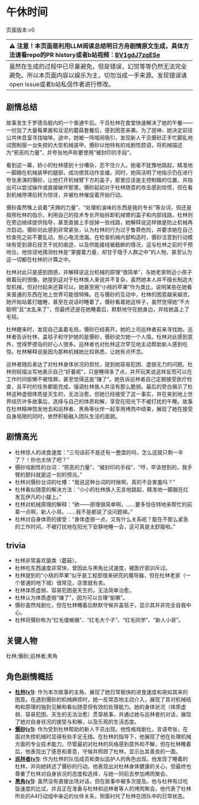 # 午休时间
页面版本:v0
 

| :warning: 注意！本页面是利用LLM阅读总结明日方舟剧情原文生成，具体方法请看repo的PR history或者b站视频：[BV1gdJ7zqESe](https://www.bilibili.com/video/BV1gdJ7zqESe/)         |
|:----------------------------|
| 虽然在生成的过程中已尽量避免，但是错误，幻觉等等仍然无法完全避免。所以本页面内容以娱乐为主，切勿当成一手来源。发现错误请open issue或者b站私信作者进行修改。|



## 剧情总结
故事发生于罗德岛舰内的一个普通午后。干员杜林在食堂快速解决了她的午餐——一份加了大量莓果酱和豆泥的蘑菇套餐后，感到困意来袭。为了提神，她决定前往公共休息室寻找咖啡。途中，她被一阵喧闹吸引，发现新人干员慑砂正手忙脚乱地试图制服一台失控的大型机械装甲。慑砂以他特有的戏剧性腔调，将机械描述为“邪恶的力量”，并夸张地声称要使用“被封印的手段”。

看到这一幕，娇小的杜林感到十分嘈杂，忍不住介入。她毫不犹豫地跳起，精准地一脚踢在机械装甲的腿部，成功使其动作变缓。同时，她简洁明了地指示仍在进行夸张表演的慑砂，让他打开机械臂下方的盖子，那里应该是主控制箱的位置，并指出可以尝试操作或直接破坏那里。慑砂起初对于杜林随意的攻击感到惊慌，但在看到机械停滞后转为惊讶，并被杜林催促着开始行动。

慑砂虽然嘴上说着“天赐的力量”、“处理机油味的东西是我的专长”等台词，但还是按照杜林的指示，利用自己的技术专长开始拆卸机械臂的盖子和内部线路。杜林则在旁边继续提供指导，甚至直接上手拔掉一些线路，她解释说这样做是防止机械再次启动。慑砂对此感到非常紧张，认为杜林的行为过于鲁莽危险，并要求她在自己检查完之前不要乱动，担心电流泄漏。在检查机械内部构造时，慑砂注意到行动模块有受到源石技艺干扰的痕迹，以及供能接线被截断的情况，这与杜林之前的干预吻合。他惊讶地猜测杜林是“掌握着力量，却甘于隐于人群之中”的人物，甚至认为这一切都在杜林的计算之中。

杜林对此只是感到困惑，并解释说这台机械的原理“很简单”，与她老家附近小孩子做着玩的很像。她提到这对于杜林族人来说并不复杂，虽然她本人并不擅长制造大型机械，但对付起来还算可以。她甚至用“小桃的苹果”作为类比，说明某些在她看来普通的东西在地上世界可能很特殊。在与慑砂的互动中，杜林的困意越来越浓，她开始站着打瞌睡，甚至在说话时睡着了。慑砂看着她这样子，虽然觉得她“不大聪明”且“太乱来了”，但最终还是在她睡着后，默默地守在她身边，并给她盖上了毛毯。

杜林醒来时，发现自己盖着毛毯，慑砂已经离开。她的上司巡林者前来寻找她。巡林者告诉杜林，盖毯子和守护她的是慑砂，慑砂说欠她一个人情。杜林对此感到意外，觉得罗德岛的好心人很多。巡林者也对杜林这次罕见地主动帮助新人感到吃惊。杜林解释说是因为那种机械她比较熟悉，让她有点怀念。

巡林者随后表达了对杜林身体状况的担忧，提到她容易犯困、虚弱无力的问题。杜林则轻描淡写地表示自己“好着呢”，只是睡得多了点，并开玩笑说这样反而可以在工作时间偷懒不被怪罪，甚至觉得这是“赚了”。她告诉巡林者自己定期接受医疗检查，且平时的任务都能完成，强调杜林族人并没有那么脆弱。最后的旁白揭示了杜林这种虚弱体质是天生的，无法治愈，但她已经接受了这一事实，并在来到地上世界经历许多故事后，选择与自己的体质和解，享受在阳光下不被打扰的午睡。故事在杜林精神饱发地去和巡林者、黑角等伙伴一起享用烤肉中结束，展现了她在接受自身局限的同时，依然积极融入团队生活的面貌。
## 剧情高光
*   杜林惊人的进食速度：“三句话前不是还有一整盘的吗，怎么这就只剩一半了？！你也太快了吧？”
*   慑砂戏剧性的台词：“邪恶的力量”、“被封印的手段”、“哼，早该想到的，我手臂的颤抖就是这一刻的预兆。”
*   杜林对慑砂台词的吐槽：“我说这种台词的时候啊，真的不会害羞吗？”
*   杜林看似随意的解决方法：“小小的杜林族人无言地跳起，精准地一脚踹在红发瓦伊凡的小腿上。”
*   杜林对机械原理的解释：“欸——原理很简单啊。......要多信任特地来帮忙的前辈一点啊，新人小哥。......我不是都说了没问题嘛。”
*   杜林对自身体质的接受：“身体虚弱一点，又有什么关系呢？能在不那么紧急的工作时间，不被打扰地在阳光下安静地睡一会，这可真是太舒服啦。”
## trivia
*   杜林非常喜欢菌类（蘑菇）。
*   杜林吃东西速度非常快，曾因此与黑角比试速度，被医疗部训斥过。
*   杜林提到的“小桃的苹果”似乎是工程部借来研究的魔导器，但在杜林老家（一个普通的地下城）很常见，店里就有卖。
*   杜林体质虚弱、容易犯困是天生的，无法简单治愈。
*   杜林认为体质虚弱“赚了”，因为可以合理“偷懒”。
*   慑砂虽然戏剧化，但在杜林睡着后默默守候并盖毯子，显示其并非完全自我中心。
*   杜林将慑砂称为“红毛傻蜥蜴”、“红毛大个子”、“红毛同学”、“新人小哥”。
## 关键人物
杜林;慑砂;巡林者;黑角
## 角色剧情概括
-   **[杜林](../char_v3/char_501_durin.md)([v1](../chars/char_501_durin.md))**: 作为本次故事的主角，展现了她日常极快的进食速度和突如其来的困意。在遇到慑砂的机械麻烦时，她一反常态地主动介入，展现了其对机械结构和原理的独到见解和看似随意但有效的处理能力。她的身体状况（体质虚弱、容易犯困、天生的无法治愈）贯穿故事，并通过她与巡林者的对话，展现了她对自身状况的接受与和解，以及乐观的生活态度。
-   **[慑砂](../char_v3/char_379_sesa.md)([v1](../chars/char_379_sesa.md))**: 作为受到杜林帮助的新人干员出现。他性格戏剧化，言语夸张，在面对失控机械时显得有些手足无措。在杜林的指导下，他展现了他在处理机械方面的专业技术能力。尽管最初对杜林的风格感到意外和不解，但在杜林睡着后，他表现出了感恩和善意，守候并照顾了杜林，显示出其善良的一面。
-   **[巡林者](../char_v3/char_503_rang.md)([v1](../chars/char_503_rang.md))**: 作为杜林的队伍成员和类似监护人的角色出现。他发现了睡着的杜林，并向她转述了慑砂的行动。他表现出对杜林身体健康的关心，但最终也尊重了杜林对自身状况的态度和选择，与她一同前去参加烤肉聚会。
-   **[黑角](../char_v3/char_500_noirc.md)([v1](../chars/char_500_noirc.md))**: 虽然没有直接出场对话，但在故事中被多次提及。他与杜林有过吃饭速度的比试，并且正在准备与杜林和巡林者等人的烤肉聚会。他代表了杜林所处的A4行动组中亲近的伙伴关系，侧面衬托了杜林在团队中的日常状态。